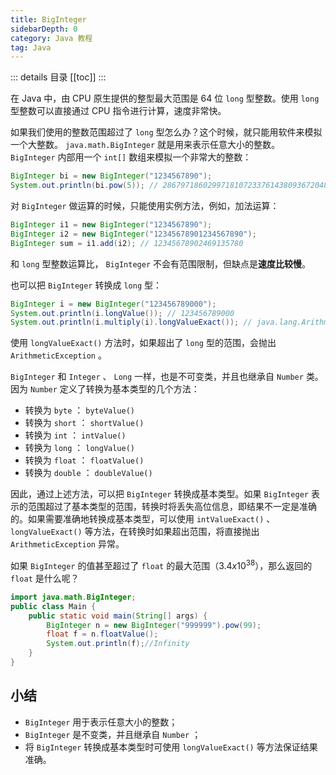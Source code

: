 ```yaml
---
title: BigInteger
sidebarDepth: 0
category: Java 教程
tag: Java
---
```


::: details 目录
[[toc]]
:::


在 Java 中，由 CPU 原生提供的整型最大范围是 64 位 `long` 型整数。使用 `long` 型整数可以直接通过 CPU 指令进行计算，速度非常快。

如果我们使用的整数范围超过了 `long` 型怎么办？这个时候，就只能用软件来模拟一个大整数。 `java.math.BigInteger` 就是用来表示任意大小的整数。 `BigInteger` 内部用一个 `int[]` 数组来模拟一个非常大的整数：

```java
BigInteger bi = new BigInteger("1234567890");
System.out.println(bi.pow(5)); // 2867971860299718107233761438093672048294900000
```

对 `BigInteger` 做运算的时候，只能使用实例方法，例如，加法运算：


```java
BigInteger i1 = new BigInteger("1234567890");
BigInteger i2 = new BigInteger("12345678901234567890");
BigInteger sum = i1.add(i2); // 12345678902469135780
```

和 `long` 型整数运算比， `BigInteger` 不会有范围限制，但缺点是**速度比较慢**。

也可以把 `BigInteger` 转换成 `long` 型：

```java
BigInteger i = new BigInteger("123456789000");
System.out.println(i.longValue()); // 123456789000
System.out.println(i.multiply(i).longValueExact()); // java.lang.ArithmeticException: BigInteger out of long range
```

使用 `longValueExact()` 方法时，如果超出了 `long` 型的范围，会抛出 `ArithmeticException` 。

`BigInteger` 和 `Integer` 、 `Long` 一样，也是不可变类，并且也继承自 `Number` 类。因为 `Number` 定义了转换为基本类型的几个方法：

- 转换为 `byte` ： `byteValue()`
- 转换为 `short` ： `shortValue()`
- 转换为 `int` ： `intValue()`
- 转换为 `long` ： `longValue()`
- 转换为 `float` ： `floatValue()`
- 转换为 `double` ： `doubleValue()`

因此，通过上述方法，可以把 `BigInteger` 转换成基本类型。如果 `BigInteger` 表示的范围超过了基本类型的范围，转换时将丢失高位信息，即结果不一定是准确的。如果需要准确地转换成基本类型，可以使用 `intValueExact()` 、 `longValueExact()` 等方法，在转换时如果超出范围，将直接抛出 `ArithmeticException` 异常。

如果 `BigInteger` 的值甚至超过了 `float` 的最大范围（$3.4x10^{38}$），那么返回的 `float` 是什么呢？

```java
import java.math.BigInteger;
public class Main {
    public static void main(String[] args) {
        BigInteger n = new BigInteger("999999").pow(99);
        float f = n.floatValue();
        System.out.println(f);//Infinity
    }
}
```


## 小结

- `BigInteger` 用于表示任意大小的整数；
- `BigInteger` 是不变类，并且继承自 `Number` ；
- 将 `BigInteger` 转换成基本类型时可使用 `longValueExact()` 等方法保证结果准确。


